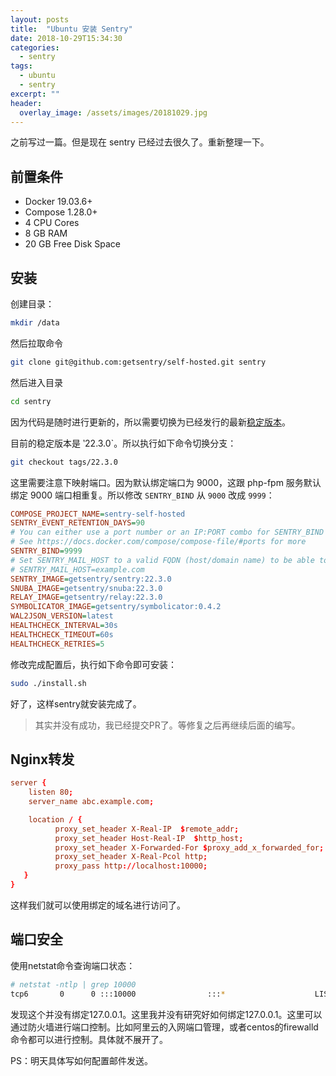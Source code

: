 ```yaml
---
layout: posts
title:  "Ubuntu 安装 Sentry"
date: 2018-10-29T15:34:30
categories:
  - sentry
tags:
  - ubuntu
  - sentry
excerpt: ""
header:
  overlay_image: /assets/images/20181029.jpg
---
```


之前写过一篇。但是现在 sentry 已经过去很久了。重新整理一下。

## 前置条件

* Docker 19.03.6+
* Compose 1.28.0+
* 4 CPU Cores
* 8 GB RAM
* 20 GB Free Disk Space

## 安装

创建目录：

```bash
mkdir /data
```

然后拉取命令

```bash
git clone git@github.com:getsentry/self-hosted.git sentry
```

然后进入目录

```bash
cd sentry
```

因为代码是随时进行更新的，所以需要切换为已经发行的最新[稳定版本](https://github.com/getsentry/self-hosted/releases/latest)。

目前的稳定版本是 ‵22.3.0`。所以执行如下命令切换分支：

```bash
git checkout tags/22.3.0
```

这里需要注意下映射端口。因为默认绑定端口为 9000，这跟 php-fpm 服务默认绑定 9000 端口相重复。所以修改 `SENTRY_BIND` 从 `9000` 改成 `9999`：

```ini
COMPOSE_PROJECT_NAME=sentry-self-hosted
SENTRY_EVENT_RETENTION_DAYS=90
# You can either use a port number or an IP:PORT combo for SENTRY_BIND
# See https://docs.docker.com/compose/compose-file/#ports for more
SENTRY_BIND=9999
# Set SENTRY_MAIL_HOST to a valid FQDN (host/domain name) to be able to send emails!
# SENTRY_MAIL_HOST=example.com
SENTRY_IMAGE=getsentry/sentry:22.3.0
SNUBA_IMAGE=getsentry/snuba:22.3.0
RELAY_IMAGE=getsentry/relay:22.3.0
SYMBOLICATOR_IMAGE=getsentry/symbolicator:0.4.2
WAL2JSON_VERSION=latest
HEALTHCHECK_INTERVAL=30s
HEALTHCHECK_TIMEOUT=60s
HEALTHCHECK_RETRIES=5
```

修改完成配置后，执行如下命令即可安装：

```bash
sudo ./install.sh
```

好了，这样sentry就安装完成了。

> 其实并没有成功，我已经提交PR了。等修复之后再继续后面的编写。

## Nginx转发

```conf
server {
    listen 80;
    server_name abc.example.com;

    location / {
          proxy_set_header X-Real-IP  $remote_addr;
          proxy_set_header Host-Real-IP  $http_host;
          proxy_set_header X-Forwarded-For $proxy_add_x_forwarded_for;
          proxy_set_header X-Real-Pcol http;
          proxy_pass http://localhost:10000;
   }
}
```

这样我们就可以使用绑定的域名进行访问了。

## 端口安全

使用netstat命令查询端口状态：

```bash
# netstat -ntlp | grep 10000
tcp6       0      0 :::10000                :::*                    LISTEN      22354/docker-proxy
```

发现这个并没有绑定127.0.0.1。这里我并没有研究好如何绑定127.0.0.1。这里可以通过防火墙进行端口控制。比如阿里云的入网端口管理，或者centos的firewalld命令都可以进行控制。具体就不展开了。

PS：明天具体写如何配置邮件发送。